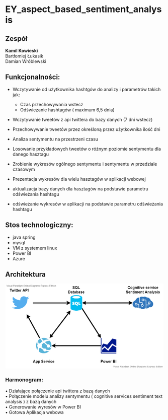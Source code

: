 # EY_aspect_based_sentiment_analysis

## Zespół
**Kamil Kowieski**  
Bartłomiej Łukasik  
Damian Wróblewski  

## Funkcjonalności:
- Wczytywanie od użytkownika hashtgów do analizy i parametrów takich jak:  
  - Czas przechowywania wstecz  
  - Odświeżanie hashtagów ( maximum 6,5 dnia)  

- Wczytywanie tweetów z api twittera do bazy danych (7 dni wstecz)  
- Przechowywanie tweetów przez określoną przez użytkownika ilość dni  
- Analiza sentymentu na przestrzeni czasu   
- Losowanie przykładowych tweetów o różnym poziomie sentymentu dla danego hasztagu  
- Zrobienie wykresów ogólnego sentymentu i sentymentu w przedziale czasowym  
- Prezentacja wykresów dla wielu hasztagów w aplikacji webowej  
- aktualizacja bazy danych dla hasztagów na podstawie parametru odświeżania hashtagu  
- odświeżanie wykresów w aplikacji na podstawie parametru odświeżania hashtagu  

## Stos technologiczny:
- java spring  
- mysql  
- VM z systemem linux  
- Power BI  
- Azure  

## Architektura
![Diagram architektury](Diagram_architektury.png)

### Harmonogram:
•	Działające połączenie api twittera z bazą danych  
•	Połączenie modelu analizy sentymentu ( cognitive services sentiment text analysis ) z bazą danych  
•	Generowanie wyresów w Power BI  
•	Gotowa Aplikacja webowa  
